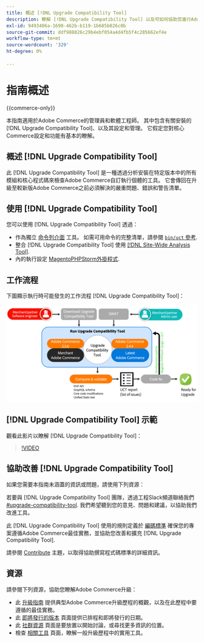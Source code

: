 ```yaml
---
title: 概述 [!DNL Upgrade Compatibility Tool]
description: 瞭解 [!DNL Upgrade Compatibility Tool] 以及可如何協助您進行Adobe Commerce專案。
exl-id: 9493406a-1690-462b-b119-1b685b026c0b
source-git-commit: ddf988826c29b4ebf054a4d4fb5f4c285662ef4e
workflow-type: tm+mt
source-wordcount: '329'
ht-degree: 0%

---
```


# 指南概述

{{commerce-only}}

本指南適用於Adobe Commerce的管理員和軟體工程師。 其中包含有關安裝的 [!DNL Upgrade Compatibility Tool]、以及其設定和管理。 它假定您對核心Commerce設定和功能有基本的瞭解。

## 概述 [!DNL Upgrade Compatibility Tool]

此 [!DNL Upgrade Compatibility Tool] 是一種透過分析安裝在特定版本中的所有模組和核心程式碼來檢查Adobe Commerce自訂執行個體的工具。 它會傳回在升級至較新版Adobe Commerce之前必須解決的嚴重問題、錯誤和警告清單。

## 使用 [!DNL Upgrade Compatibility Tool]

您可以使用 [!DNL Upgrade Compatibility Tool] 透過：

- 作為獨立 [命令列介面](../upgrade-compatibility-tool/run.md) 工具。 如需可用命令的完整清單，請參閱 [`bin/uct` 參考](/help/reference/uct.md).
- 整合 [!DNL Upgrade Compatibility Tool] 使用 [[!DNL Site-Wide Analysis Tool]](../upgrade-compatibility-tool/integrate-analysis-tool.md).
- 內的執行設定 [MagentoPHPStorm外掛程式](../upgrade-compatibility-tool/run-configuration-phpstorm-plugin.md).

## 工作流程

下圖顯示執行時可能發生的工作流程 [!DNL Upgrade Compatibility Tool]：

![[!DNL Upgrade Compatibility Tool] 圖表](../../assets/upgrade-guide/uct-diagram-v5.png)

## [!DNL Upgrade Compatibility Tool] 示範

觀看此影片以瞭解 [!DNL Upgrade Compatibility Tool]：

>[!VIDEO](https://video.tv.adobe.com/v/341245?quality=12)

## 協助改善 [!DNL Upgrade Compatibility Tool]

如果您需要本指南未涵蓋的資訊或問題，請使用下列資源：

若要與 [!DNL Upgrade Compatibility Tool] 團隊，透過工程Slack頻道聯絡我們 [#upgrade-compatibility-tool](https://magentocommeng.slack.com/archives/C019Y143U9F). 我們希望聽到您的意見、問題和建議，以協助我們改進工具。

此 [!DNL Upgrade Compatibility Tool] 使用的規則定義於 [編碼標準](https://developer.adobe.com/commerce/php/coding-standards/) 確保您的專案遵循Adobe Commerce最佳實務，並協助您改善和擴充 [!DNL Upgrade Compatibility Tool].

請參閱 [Contribute](https://developer.adobe.com/commerce/php/coding-standards/contributing/) 主題，以取得協助撰寫程式碼標準的詳細資訊。

## 資源

請參閱下列資源，協助您瞭解Adobe Commerce升級：

- 此 [升級指南](../overview.md) 提供典型Adobe Commerce升級歷程的概觀，以及在此歷程中要遵循的最佳實務。
- 此 [即將發行的版本](https://devdocs.magento.com/release/) 頁面提供已排程和即將發行的日期。
- 此 [社群資源](https://developer.adobe.com/commerce/contributor/community/) 頁面是要放置以開始討論，或尋找更多資訊的位置。
- 檢查 [相關工具](../upgrade-compatibility-tool/related-tools.md) 頁面，瞭解一般升級歷程中的實用工具。
